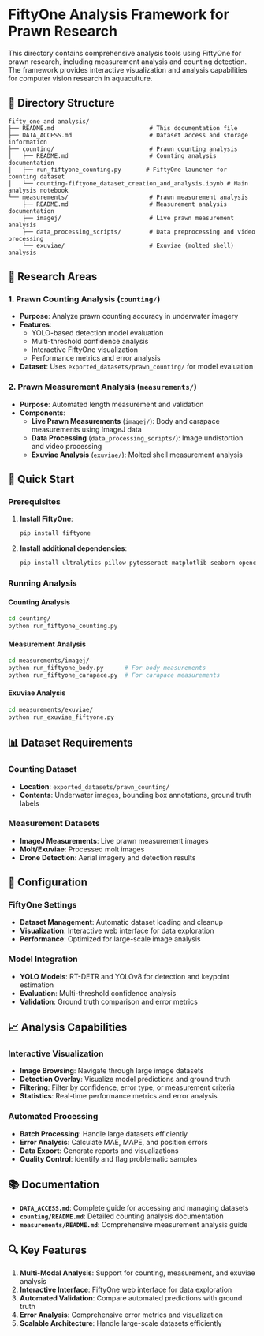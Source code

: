 # FiftyOne Analysis Framework for Prawn Research

This directory contains comprehensive analysis tools using FiftyOne for prawn research, including measurement analysis and counting detection. The framework provides interactive visualization and analysis capabilities for computer vision research in aquaculture.

## 📁 Directory Structure

```
fifty_one and analysis/
├── README.md                           # This documentation file
├── DATA_ACCESS.md                      # Dataset access and storage information
├── counting/                           # Prawn counting analysis
│   ├── README.md                       # Counting analysis documentation
│   ├── run_fiftyone_counting.py       # FiftyOne launcher for counting dataset
│   └── counting-fiftyone_dataset_creation_and_analysis.ipynb # Main analysis notebook
└── measurements/                       # Prawn measurement analysis
    ├── README.md                       # Measurement analysis documentation
    ├── imagej/                         # Live prawn measurement analysis
    ├── data_processing_scripts/        # Data preprocessing and video processing
    └── exuviae/                        # Exuviae (molted shell) analysis
```

## 🎯 Research Areas

### 1. **Prawn Counting Analysis** (`counting/`)
- **Purpose**: Analyze prawn counting accuracy in underwater imagery
- **Features**: 
  - YOLO-based detection model evaluation
  - Multi-threshold confidence analysis
  - Interactive FiftyOne visualization
  - Performance metrics and error analysis
- **Dataset**: Uses `exported_datasets/prawn_counting/` for model evaluation

### 2. **Prawn Measurement Analysis** (`measurements/`)
- **Purpose**: Automated length measurement and validation
- **Components**:
  - **Live Prawn Measurements** (`imagej/`): Body and carapace measurements using ImageJ data
  - **Data Processing** (`data_processing_scripts/`): Image undistortion and video processing
  - **Exuviae Analysis** (`exuviae/`): Molted shell measurement analysis

## 🚀 Quick Start

### Prerequisites

1. **Install FiftyOne**:
   ```bash
   pip install fiftyone
   ```

2. **Install additional dependencies**:
   ```bash
   pip install ultralytics pillow pytesseract matplotlib seaborn opencv-python
   ```


### Running Analysis

#### Counting Analysis
```bash
cd counting/
python run_fiftyone_counting.py
```

#### Measurement Analysis
```bash
cd measurements/imagej/
python run_fiftyone_body.py      # For body measurements
python run_fiftyone_carapace.py  # For carapace measurements
```

#### Exuviae Analysis
```bash
cd measurements/exuviae/
python run_exuviae_fiftyone.py
```

## 📊 Dataset Requirements

### Counting Dataset
- **Location**: `exported_datasets/prawn_counting/`
- **Contents**: Underwater images, bounding box annotations, ground truth labels


### Measurement Datasets
- **ImageJ Measurements**: Live prawn measurement images 
- **Molt/Exuviae**: Processed molt images 
- **Drone Detection**: Aerial imagery and detection results 

## 🔧 Configuration

### FiftyOne Settings
- **Dataset Management**: Automatic dataset loading and cleanup
- **Visualization**: Interactive web interface for data exploration
- **Performance**: Optimized for large-scale image analysis

### Model Integration
- **YOLO Models**: RT-DETR and YOLOv8 for detection and keypoint estimation
- **Evaluation**: Multi-threshold confidence analysis
- **Validation**: Ground truth comparison and error metrics

## 📈 Analysis Capabilities

### Interactive Visualization
- **Image Browsing**: Navigate through large image datasets
- **Detection Overlay**: Visualize model predictions and ground truth
- **Filtering**: Filter by confidence, error type, or measurement criteria
- **Statistics**: Real-time performance metrics and error analysis

### Automated Processing
- **Batch Processing**: Handle large datasets efficiently
- **Error Analysis**: Calculate MAE, MAPE, and position errors
- **Data Export**: Generate reports and visualizations
- **Quality Control**: Identify and flag problematic samples

## 📚 Documentation

- **`DATA_ACCESS.md`**: Complete guide for accessing and managing datasets
- **`counting/README.md`**: Detailed counting analysis documentation
- **`measurements/README.md`**: Comprehensive measurement analysis guide

## 🔍 Key Features

1. **Multi-Modal Analysis**: Support for counting, measurement, and exuviae analysis
2. **Interactive Interface**: FiftyOne web interface for data exploration
3. **Automated Validation**: Compare automated predictions with ground truth
4. **Error Analysis**: Comprehensive error metrics and visualization
5. **Scalable Architecture**: Handle large-scale datasets efficiently

